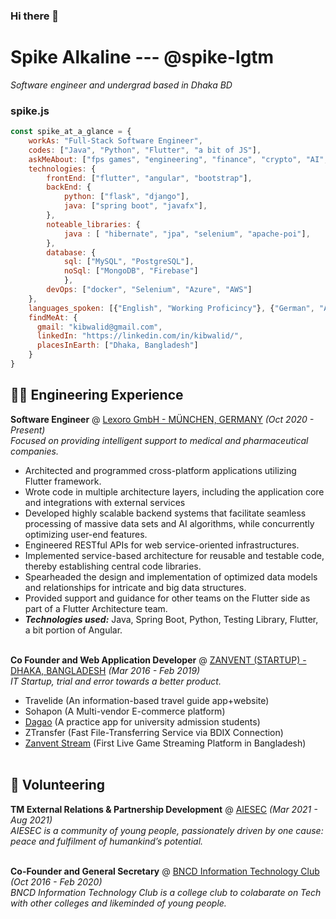 ### Hi there 👋

# Spike Alkaline --- @spike-lgtm
_Software engineer and undergrad based in Dhaka BD_ <br>

### spike.js
```js
const spike_at_a_glance = {
    workAs: "Full-Stack Software Engineer",
    codes: ["Java", "Python", "Flutter", "a bit of JS"],
    askMeAbout: ["fps games", "engineering", "finance", "crypto", "AI", "automation", "dope ideas", "travel")"],
    technologies: {
        frontEnd: ["flutter", "angular", "bootstrap"],
        backEnd: {
            python: ["flask", "django"],
            java: ["spring boot", "javafx"],
        },
        noteable_libraries: {
            java : [ "hibernate", "jpa", "selenium", "apache-poi"],
        },
        database: {
            sql: ["MySQL", "PostgreSQL"],
            noSql: ["MongoDB", "Firebase"]
            },
        devOps: ["docker", "Selenium", "Azure", "AWS"]
    },
    languages_spoken: [{"English", "Working Proficincy"}, {"German", "A2"}, {"Bangla", "Native"}, {"Hindi", "Native"}],
    findMeAt: {
      gmail: "kibwalid@gmail.com",
      linkedIn: "https://linkedin.com/in/kibwalid/",
      placesInEarth: ["Dhaka, Bangladesh"]
    }
}
```
## 👨‍💻 Engineering Experience

**Software Engineer** @ [Lexoro GmbH - MÜNCHEN, GERMANY](https://lexoro.ai/) _(Oct 2020 - Present)_ <br>
_Focused on providing intelligent support to medical and pharmaceutical companies._
  - Architected and programmed cross-platform applications utilizing Flutter framework.
  - Wrote code in multiple architecture layers, including the application core and integrations with external services
  - Developed highly scalable backend systems that facilitate seamless processing of massive data sets and AI algorithms, while concurrently optimizing user-end features.
  - Engineered RESTful APIs for web service-oriented infrastructures.
  - Implemented service-based architecture for reusable and testable code, thereby establishing central code libraries.
  - Spearheaded the design and implementation of optimized data models and relationships for intricate and big data structures.
  - Provided support and guidance for other teams on the Flutter side as part of a Flutter Architecture team.
  - **_Technologies used:_** Java, Spring Boot, Python, Testing Library, Flutter, a bit portion of Angular.
<br><br>

**Co Founder  and Web Application Developer** @ [ZANVENT (STARTUP) - DHAKA, BANGLADESH](https://zanvent.com/) _(Mar 2016 - Feb 2019)_ <br>
_IT Startup, trial and error towards a better product._
  - Travelide (An information-based travel guide app+website)
  - Sohapon (A Multi-vendor E-commerce platform)
  - [Dagao](https://apkpure.ai/dagao-beta) (A practice app for university admission students)
  - ZTransfer (Fast File-Transferring Service via BDIX Connection)
  - [Zanvent Stream](https://www.zanvent.com/) (First Live Game Streaming Platform in Bangladesh)
<br><br>

## 📌 Volunteering

**TM External Relations & Partnership Development** @ [AIESEC](https://aiesec.org/) _(Mar 2021 - Aug 2021)_<br>
_AIESEC is a community of young people, passionately driven by one cause: peace and fulfilment of humankind’s potential._
  <br><br>

**Co-Founder and General Secretary** @ [BNCD Information Technology Club](https://bncd.edu.bd/) _(Oct 2016 - Feb 2020)_<br>
_BNCD Information Technology Club is a college club to colabarate on Tech with other colleges and likeminded of young people._
  <br><br>
